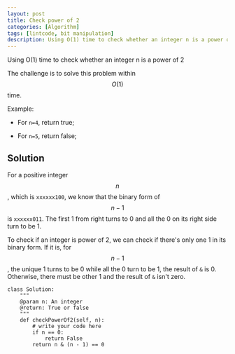 ```yaml
---
layout: post
title: Check power of 2
categories: [Algorithm]
tags: [lintcode, bit manipulation]
description: Using O(1) time to check whether an integer n is a power of 2.
---
```


Using O(1) time to check whether an integer n is a power of 2

The challenge is to solve this problem within $$O(1)$$ time.

Example:

- For ```n=4```, return true;

- For ```n=5```, return false;

## Solution
For a positive integer $$n$$, which is ```xxxxxx100```, we know that the binary form of $$n-1$$ is ```xxxxxx011```. The first 1 from right turns to 0 and all the 0 on its right side turn to be 1.

To check if an integer is power of 2, we can check if there's only one 1 in its binary form. If it is, for $$n-1$$, the unique 1 turns to be 0 while all the 0 turn to be 1, the result of ```&``` is 0. Otherwise, there must be other 1 and the result of ```&``` isn't zero.

    class Solution:
        """
        @param n: An integer
        @return: True or false
        """
        def checkPowerOf2(self, n):
            # write your code here
            if n == 0:
                return False
            return n & (n - 1) == 0
